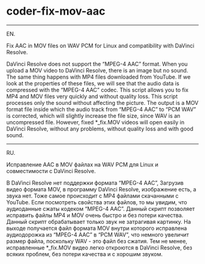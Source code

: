 # coder-fix-mov-aac
___
EN.

Fix AAC in MOV files on WAV PCM for Linux and compatibility with DaVinci Resolve.

DaVinci Resolve does not support the “MPEG-4 AAC” format. When you upload a MOV video to DaVinci Resolve, there is an image but no sound.
The same thing happens with MP4 files downloaded from YouTube. If we look at the properties of these files, we will see that the audio data is compressed with the “MPEG-4 AAC” codec.
This script allows you to fix MP4 and MOV files very quickly and without quality loss. This script processes only the sound without affecting the picture.
The output is a MOV format file inside which the audio track from “MPEG-4 AAC” to “PCM WAV” is corrected, which will slightly increase the file size, since WAV is an uncompressed file. However, fixed *_fix.MOV videos will open easily in DaVinci Resolve, without any problems, without quality loss and with good sound.

___
RU.

Исправление AAC в MOV файлах на WAV PCM для Linux и совместимости с DaVinci Resolve.

В DaVinci Resolve нет поддержки формата “MPEG-4 AAC”, Загрузив видео формата MOV, в программу DaVinci Resolve, изображение есть, а звука нет.
Тоже самое происходит с MP4 файлами скачанными с YouTube. Если посмотреть свойства этих файлов, то мы увидим, что аудиоданные сжаты кодеком “MPEG-4 AAC”.
Данный скрипт позволяет исправить файлы MP4 и MOV очень быстро и без потери качества. Данный скрипт обрабатывает только звук не затрагивая картинку.
На выходе получается файл формата MOV внутри которого исправлена аудиодорожка из “MPEG-4 AAC” в “PCM WAV”, что немного увеличит размер файла, поскольку WAV - это файл без сжатия. Тем не менее, исправленные *_fix.MOV видео легко откроются в DaVinci Resolve, без всяких проблем, без потери качества и с хорошим звуком.
